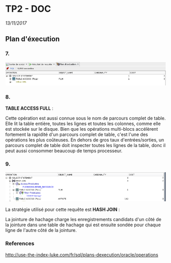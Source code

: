 # TP2 - DOC
_13/11/2017_

## Plan d'éxecution

### 7.
![](./img/q7.png)

### 8.
**TABLE ACCESS FULL** :

Cette opération est aussi connue sous le nom de parcours complet de table. Elle lit la table entière, toutes les lignes et toutes les colonnes, comme elle est stockée sur le disque. Bien que les opérations multi-blocs accélèrent fortement la rapidité d'un parcours complet de table, c'est l'une des opérations les plus coûteuses. En dehors de gros taux d'entrées/sorties, un parcours complet de table doit inspecter toutes les lignes de la table, donc il peut aussi consommer beaucoup de temps processeur.

### 9.
![](./img/q9.png)

La stratégie utilisé pour cette requête est **HASH JOIN** :

La jointure de hachage charge les enregistrements candidats d'un côté de la jointure dans une table de hachage qui est ensuite sondée pour chaque ligne de l'autre côté de la jointure.




### References
http://use-the-index-luke.com/fr/sql/plans-dexecution/oracle/operations
